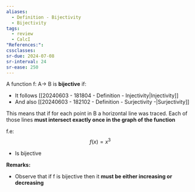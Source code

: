 ```yaml
---
aliases:
  - Definition - Bijectivity
  - Bijectivity
tags:
  - review
  - CalcI
"References:": 
cssclasses:
sr-due: 2024-07-08
sr-interval: 24
sr-ease: 250
---
```

A function f: A→ B is **bijective** if:
+ It follows [[20240603 - 181804 - Definition - Injectivity|Injectivity]]
+ And also [[20240603 - 182102 - Definition - Surjectivity -|Surjectivity]]

This means that if for each point in B a horizontal line was traced. Each of those lines **must intersect exactly once in the graph of the function**

f.e: 
$$
f(x) = x^3
$$ 
+ Is bijective

**Remarks:**
+ Observe that if f is bijective then it **must be either increasing or decreasing**